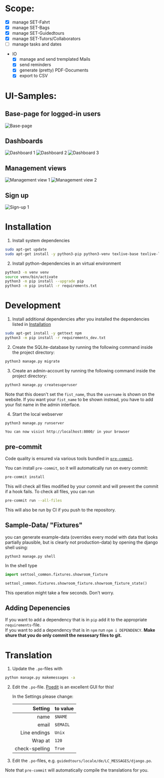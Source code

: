 # Scope:

-   [x] manage SET-Fahrt
-   [x] manage SET-Bags
-   [x] manage SET-Guidedtours
-   [x] manage SET-Tutors/Collaborators
-   [ ] manage tasks and dates
-   IO
    -   [x] manage and send tremplated Mails
    -   [x] send reminders
    -   [x] generate (pretty) PDF-Documents
    -   [x] export to CSV

# UI-Samples:

## Base-page for logged-in users

![Base-page](https://user-images.githubusercontent.com/26258709/113455027-e2770700-9409-11eb-8627-e6e0979bffe4.gif)

## Dashboards

![Dashboard 1](https://user-images.githubusercontent.com/26258709/113454429-8069d200-9408-11eb-88fa-9e83151ef449.png)
![Dashboard 2](https://user-images.githubusercontent.com/26258709/113454431-819aff00-9408-11eb-8b0b-04841c629323.png)
![Dashboard 3](https://user-images.githubusercontent.com/26258709/113454434-82339580-9408-11eb-9205-55e0f53335e4.png)

## Management views

![Management view 1](https://user-images.githubusercontent.com/26258709/113455288-895ba300-940a-11eb-9a48-4c613eda2276.png)
![Management view 2](https://user-images.githubusercontent.com/26258709/113455290-89f43980-940a-11eb-8f1a-4bcd8f6ba2be.png)

## Sign up

![Sign-up 1](https://user-images.githubusercontent.com/26258709/113455502-13a40700-940b-11eb-8e31-ba6eab56cba4.png)

# Installation

1. Install system dependencies

```bash
sudo apt-get update
sudo apt-get install -y python3-pip python3-venv texlive-base texlive-lang-german texlive-fonts-recommended texlive-latex-extra latexmk
```

2. Install python-dependencies in an virtual environment

```bash
python3 -m venv venv
source venv/bin/activate
python3 -m pip install --upgrade pip
python3 -m pip install -r requirements.txt
```

# Development

1. Install additional dependencies after you installed the dependencies listed in [Installation](#installation)

```bash
sudo apt-get install -y gettext npm
python3 -m pip install -r requirements_dev.txt
```

2. Create the SQLite-database by running the following command inside the project directory:

```bash
python3 manage.py migrate
```

3. Create an admin-account by running the following command inside the project directory:

```bash
python3 manage.py createsuperuser
```

Note that this doesn't set the `fist_name`, thus the `username` is shown on the website. If you want your `fist_name` to
be shown instead, you have to add your fist name in the admin interface.

4. Start the local webserver

```bash
python3 manage.py runserver
```

    You can now visist http://localhost:8000/ in your browser

## pre-commit

Code quality is ensured via various tools bundled in [`pre-commit`](https://github.com/pre-commit/pre-commit/).

You can install `pre-commit`, so it will automatically run on every commit:

```bash
pre-commit install
```

This will check all files modified by your commit and will prevent the commit if a hook fails. To check all files, you
can run

```bash
pre-commit run --all-files
```

This will also be run by CI if you push to the repository.

## Sample-Data/ "Fixtures"

you can generate example-data (overrides every model with data that looks partially plausible, but is clearly not
production-data)
by opening the django shell using:

```shell
python3 manage.py shell
```

In the shell type

```python
import settool_common.fixtures.showroom_fixture

settool_common.fixtures.showroom_fixture.showroom_fixture_state()
```

This operation might take a few seconds. Don't worry.

## Adding Depenencies

If you want to add a dependency that is in `pip` add it to the appropriate `requirements`-file.  
If you want to add a dependency that is in `npm` run `npm i DEPENDENCY`. **Make shure that you do only commit the
nessesary files to git.**

# Translation

1. Update the `.po`-files with

```bash
python manage.py makemessages -a
```

2. Edit the `.po`-file. [Poedit](https://poedit.net) is an excellent GUI for this!

    In the Settings please change:

    |        Setting | to value |
    | -------------: | -------- |
    |           name | `$NAME`  |
    |          email | `$EMAIL` |
    |   Line endings | `Unix`   |
    |        Wrap at | `120`    |
    | check-spelling | `True`   |

3. Edit the `.po`-files, e.g. `guidedtours/locale/de/LC_MESSAGES/django.po`.

Note that `pre-commit` will automatically compile the translations for you.
